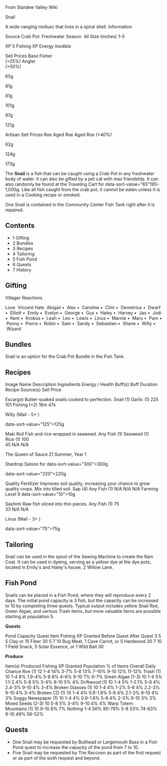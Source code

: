 From Stardew Valley Wiki

Snail

A wide-ranging mollusc that lives in a spiral shell. Information

Source Crab Pot: Freshwater Season  All Size (inches) 1–5

XP 5 Fishing XP Energy *Inedible*

Sell Prices Base Fisher  
*(+25%)* Angler  
*(+50%)*

65g

81g

81g

101g

97g

121g

Artisan Sell Prices Roe Aged Roe Aged Roe *(+40%)*

62g

124g

173g

The **Snail** is a fish that can be caught using a Crab Pot in any freshwater body of water. It can also be gifted by a pet cat with max friendship. It can also randomly be found at the Traveling Cart for data-sort-value="65"195–1,000g. Like all fish caught from the crab pot, it cannot be eaten unless it is used in a Cooking recipe or smoked.

One Snail is contained in the Community Center Fish Tank right after it is repaired.

## Contents

- 1 Gifting
- 2 Bundles
- 3 Recipes
- 4 Tailoring
- 5 Fish Pond
- 6 Quests
- 7 History

## Gifting

Villager Reactions

Love  Vincent Hate  Abigail •  Alex •  Caroline •  Clint •  Demetrius •  Dwarf •  Elliott •  Emily •  Evelyn •  George •  Gus •  Haley •  Harvey •  Jas •  Jodi •  Kent •  Krobus •  Leah •  Leo •  Lewis •  Linus •  Marnie •  Maru •  Pam •  Penny •  Pierre •  Robin •  Sam •  Sandy •  Sebastian •  Shane •  Willy •  Wizard

## Bundles

Snail is an option for the Crab Pot Bundle in the Fish Tank.

## Recipes

Image Name Description Ingredients Energy / Health Buff(s) Buff Duration Recipe Source(s) Sell Price

Escargot Butter-soaked snails cooked to perfection. Snail (1) Garlic (1) 225  
101 Fishing (+2) 16m 47s

Willy (Mail - 5+ )

data-sort-value="125"&gt;125g

Maki Roll Fish and rice wrapped in seaweed. Any Fish (1) Seaweed (1) Rice (1) 100  
45 N/A N/A

The Queen of Sauce 21 Summer, Year 1

Stardrop Saloon for data-sort-value="300"&gt;300g

data-sort-value="220"&gt;220g

Quality Fertilizer Improves soil quality, increasing your chance to grow quality crops. Mix into tilled soil. Sap (4) Any Fish (1) N/A N/A N/A Farming Level 9 data-sort-value="10"&gt;10g

Sashimi Raw fish sliced into thin pieces. Any Fish (1) 75  
33 N/A N/A

Linus (Mail - 3+ )

data-sort-value="75"&gt;75g

## Tailoring

Snail can be used in the spool of the Sewing Machine to create the Rain Coat. It can be used in dyeing, serving as a yellow dye at the dye pots, located in Emily's and Haley's house, 2 Willow Lane.

## Fish Pond

Snails can be placed in a Fish Pond, where they will reproduce every 2 days. The initial pond capacity is 3 fish, but the capacity can be increased to 10 by completing three quests. Typical output includes yellow Snail Roe, Green Algae, and various Trash items, but more valuable items are possible starting at population 5.

**Quests**

Pond Capacity Quest Item Fishing XP Granted Before Quest After Quest 3 5 5 Clay or 15 Fiber 30 5 7 10 Bug Meat, 1 Cave Carrot, or 5 Hardwood 30 7 10 1 Field Snack, 5 Solar Essence, or 1 Wild Bait 30

**Produce**

Item(s) Produced Fishing XP Granted Population % of Items Overall Daily Chance Roe (1) 12 1-4 14% 3-7% 5-8 13% 7-10% 9-10 12% 11-12% Trash (1) 10 1-4 8% 1.9-4% 5-8 8% 4-6% 9-10 7% 6-7% Green Algae (1-3) 10 1-4 5% 1.1-2.4% 5-8 5% 3-4% 9-10 5% 4% Driftwood (1) 10 1-4 5% 1-2.1% 5-8 4% 2.4-3% 9-10 4% 3-4% Broken Glasses (1) 10 1-4 4% 1-2% 5-8 4% 2.2-3% 9-10 4% 3-4% Broken CD (1) 10 1-4 4% 0.9-1.9% 5-8 4% 2.1-3% 9-10 4% 3% Soggy Newspaper (1) 10 1-4 4% 0.9-1.8% 5-8 4% 2-3% 9-10 3% 3% Mixed Seeds (2-3) 10 5-8 5% 3-4% 9-10 4% 4% Warp Totem: Mountains (1) 10 9-10 8% 7% *Nothing* 1-4 56% 90-79% 5-8 53% 74-63% 9-10 49% 56-52%

## Quests

- One Snail may be requested by Bullhead or Largemouth Bass in a Fish Pond quest to increase the capacity of the pond from 7 to 10.
- Five Snail may be requested by The Raccoon as part of the first request or as part of the sixth request and beyond.